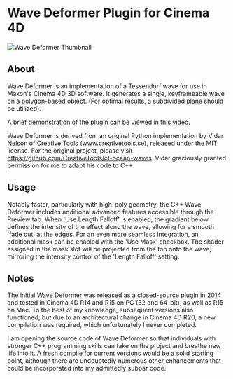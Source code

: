 # Wave Deformer Plugin for Cinema 4D

![Wave Deformer Thumbnail](https://i.vimeocdn.com/video/470911455-bd36d409d211236488e8cbe0f6008483a27107d0eec7ba48cdff154a9a8918a4-d?mw=960&mh=540)

## About
Wave Deformer is an implementation of a Tessendorf wave for use in Maxon's Cinema 4D 3D software. It generates a single, keyframeable wave on a polygon-based object. (For optimal results, a subdivided plane should be utilized).

A brief demonstration of the plugin can be viewed in this [video](https://vimeo.com/johnny1k/wavedeformer).

Wave Deformer is derived from an original Python implementation by Vidar Nelson of Creative Tools (www.creativetools.se), released under the MIT license. For the original project, please visit https://github.com/CreativeTools/ct-ocean-waves. Vidar graciously granted permission for me to adapt his code to C++.

## Usage
Notably faster, particularly with high-poly geometry, the C++ Wave Deformer includes additional advanced features accessible through the Preview tab. When 'Use Length Falloff' is enabled, the gradient below defines the intensity of the effect along the wave, allowing for a smooth 'fade out' at the edges. For an even more seamless integration, an additional mask can be enabled with the 'Use Mask' checkbox. The shader assigned in the mask slot will be projected from the top onto the wave, mirroring the intensity control of the 'Length Falloff' setting.

## Notes
The initial Wave Deformer was released as a closed-source plugin in 2014 and tested in Cinema 4D R14 and R15 on PC (32 and 64-bit), as well as R15 on Mac. To the best of my knowledge, subsequent versions also functioned, but due to an architectural change in Cinema 4D R20, a new compilation was required, which unfortunately I never completed.

I am opening the source code of Wave Deformer so that individuals with stronger C++ programming skills can take on the project and breathe new life into it. A fresh compile for current versions would be a solid starting point, although there are undoubtedly numerous other enhancements that could be incorporated into my admittedly subpar code.
